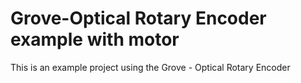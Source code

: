 # Grove-Optical Rotary Encoder example with motor
This is an example project using the Grove - Optical Rotary Encoder
